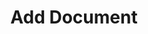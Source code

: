 ---
title: Add Document
excerpt: Add a new document to a litigation.
api:
  file: litigation.json
  operationId: createLitigationDocument
deprecated: false
hidden: false
metadata:
  title: ''
  description: ''
  robots: index
next:
  description: ''
---